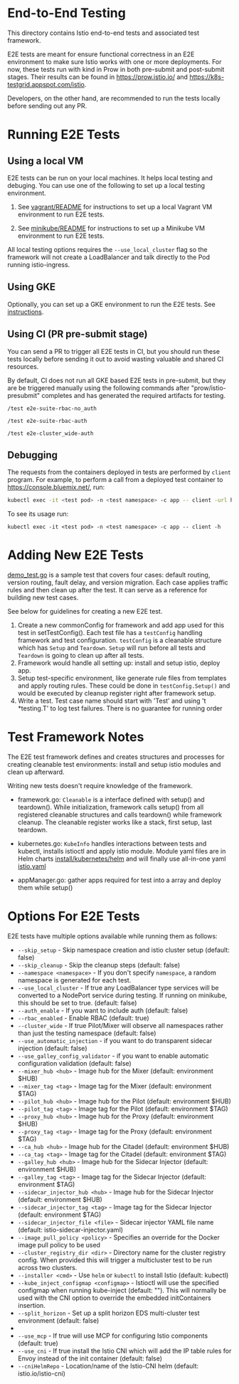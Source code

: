 # End-to-End Testing

This directory contains Istio end-to-end tests and associated test framework.

E2E tests are meant for ensure functional correctness in an E2E environment to make sure Istio works with one or more deployments. For now, these tests run with kind in Prow in both pre-submit and post-submit stages. Their results can be found in https://prow.istio.io/ and https://k8s-testgrid.appspot.com/istio.

Developers, on the other hand, are recommended to run the tests locally before sending out any PR.


# Running E2E Tests

## Using a local VM
E2E tests can be run on your local machines. It helps local testing and debuging. You can use one of the following to set up a local testing environment.

1. See [vagrant/README](local/vagrant/README.md) for instructions to set up a local Vagrant VM environment to run E2E tests.

2. See [minikube/README](local/minikube/README.md) for instructions to set up a Minikube VM environment to run E2E tests.

All local testing options requires the `--use_local_cluster` flag so the framework will not create a LoadBalancer and talk directly to the Pod running istio-ingress.


## Using GKE
Optionally, you can set up a GKE environment to run the E2E tests. See [instructions](UsingGKE.md).


## Using CI (PR pre-submit stage)
You can send a PR to trigger all E2E tests in CI, but you should run these tests locally before sending it out to avoid wasting valuable and shared CI resources.

By default, CI does not run all GKE based E2E tests in pre-submit, but they are be triggered manually using the following commands after "prow/istio-presubmit" completes and has generated the required artifacts for testing.

`/test e2e-suite-rbac-no_auth`

`/test e2e-suite-rbac-auth`

`/test e2e-cluster_wide-auth`


## Debugging
The requests from the containers deployed in tests are performed by `client` program.
For example, to perform a call from a deployed test container to https://console.bluemix.net/, run:

```bash
kubectl exec -it <test pod> -n <test namespace> -c app -- client -url https://console.bluemix.net/
```

To see its usage run:

```
kubectl exec -it <test pod> -n <test namespace> -c app -- client -h
```


# Adding New E2E Tests
[demo_test.go](tests/bookinfo/demo_test.go) is a sample test that covers four cases: default routing, version routing, fault delay, and version migration.
Each case applies traffic rules and then clean up after the test. It can serve as a reference for building new test cases.

See below for guidelines for creating a new E2E test.
1. Create a new commonConfig for framework and add app used for this test in setTestConfig().
   Each test file has a `testConfig` handling framework and test configuration.
   `testConfig` is a cleanable structure which has  `Setup` and `Teardown`. `Setup` will run before all tests and `Teardown`
   is going to clean up after all tests.
2. Framework would handle all setting up: install and setup istio, deploy app.
3. Setup test-specific environment, like generate rule files from templates and apply routing rules.
   These could be done in `testConfig.Setup()` and would be executed by cleanup register right after framework setup.
4. Write a test. Test case name should start with 'Test' and using 't *testing.T' to log test failures.
   There is no guarantee for running order


# Test Framework Notes

The E2E test framework defines and creates structures and processes for creating cleanable test environments:
install and setup istio modules and clean up afterward.

Writing new tests doesn't require knowledge of the framework.

- framework.go: `Cleanable` is a interface defined with setup() and teardown(). While initialization, framework calls setup() from all registered cleanable
structures and calls teardown() while framework cleanup. The cleanable register works like a stack, first setup, last teardown.

- kubernetes.go: `KubeInfo` handles interactions between tests and kubectl, installs istioctl and apply istio module. Module yaml files are in Helm charts
[install/kubernetes/helm](../../install/kubernetes/helm) and will finally use all-in-one yaml [istio.yaml](../../install/kubernetes/istio.yaml)

- appManager.go: gather apps required for test into a array and deploy them while setup()

# Options For E2E Tests

E2E tests have multiple options available while running them as follows:

* `--skip_setup` - Skip namespace creation and istio cluster setup (default: false)
* `--skip_cleanup` - Skip the cleanup steps (default: false)
* `--namespace <namespace>` - If you don't specify `namespace`, a random namespace is generated for each test.
* `--use_local_cluster` - If true any LoadBalancer type services will be converted to a NodePort service during testing. If running on minikube, this should be set to true. (default: false)
* `--auth_enable` - If you want to include auth (default: false)
* `--rbac_enabled` - Enable RBAC (default: true)
* `--cluster_wide` - If true Pilot/Mixer will observe all namespaces rather than just the testing namespace (default: false)
* `--use_automatic_injection` - if you want to do transparent sidecar injection  (default: false)
* `--use_galley_config_validator` - if you want to enable automatic configuration validation (default: false)
* `--mixer_hub <hub>` - Image hub for the Mixer (default: environment $HUB)
* `--mixer_tag <tag>` - Image tag for the Mixer (default: environment $TAG)
* `--pilot_hub <hub>` - Image hub for the Pilot (default: environment $HUB)
* `--pilot_tag <tag>` - Image tag for the Pilot (default: environment $TAG)
* `--proxy_hub <hub>` - Image hub for the Proxy (default: environment $HUB)
* `--proxy_tag <tag>` - Image tag for the Proxy (default: environment $TAG)
* `--ca_hub <hub>` - Image hub for the Citadel (default: environment $HUB)
* `--ca_tag <tag>` - Image tag for the Citadel (default: environment $TAG)
* `--galley_hub <hub>` - Image hub for the Sidecar Injector (default: environment $HUB)
* `--galley_tag <tag>` - Image tag for the Sidecar Injector (default: environment $TAG)
* `--sidecar_injector_hub <hub>` - Image hub for the Sidecar Injector (default: environment $HUB)
* `--sidecar_injector_tag <tag>` - Image tag for the Sidecar Injector (default: environment $TAG)
* `--sidecar_injector_file <file>` - Sidecar injector YAML file name (default: istio-sidecar-injector.yaml)
* `--image_pull_policy <policy>` - Specifies an override for the Docker image pull policy to be used
* `--cluster_registry_dir <dir>` - Directory name for the cluster registry config. When provided this will trigger a multicluster test to be run across two clusters. 
* `--installer <cmd>` - Use `helm` or `kubectl` to install Istio (default: kubectl)
* `--kube_inject_configmap <configmap>` - Istioctl will use the specified configmap when running kube-inject (default: ""). This will normally be used with the CNI option to override the embedded initContainers insertion.
* `--split_horizon` - Set up a split horizon EDS multi-cluster test environment (default: false)
*
* `--use_mcp` - If true will use MCP for configuring Istio components (default: true)
* `--use_cni` - If true install the Istio CNI which will add the IP table rules for Envoy instead of the init container (default: false)
* `--cniHelmRepo` - Location/name of the Istio-CNI helm (default: istio.io/istio-cni)
